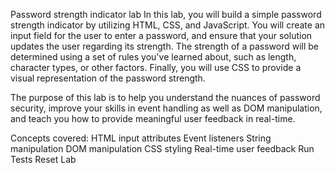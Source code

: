 Password strength indicator lab
In this lab, you will build a simple password strength indicator by utilizing HTML, CSS, and JavaScript. You will create an input field for the user to enter a password, and ensure that your solution updates the user regarding its strength. The strength of a password will be determined using a set of rules you've learned about, such as length, character types, or other factors. Finally, you will use CSS to provide a visual representation of the password strength.

The purpose of this lab is to help you understand the nuances of password security, improve your skills in event handling as well as DOM manipulation, and teach you how to provide meaningful user feedback in real-time.

Concepts covered:
HTML input attributes
Event listeners
String manipulation
DOM manipulation
CSS styling
Real-time user feedback
Run Tests
Reset Lab

